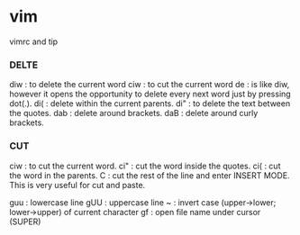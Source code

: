 # vim
vimrc and tip

### DELTE

diw : to delete the current word
ciw : to cut the current word
de  : is like diw, however it opens the opportunity to delete every next word just by pressing dot(.).
di( : delete within the current parents.
di" : to delete the text between the quotes.
dab : delete around brackets.
daB : delete around curly brackets.

### CUT 
 
ciw : to cut the current word.
ci" : cut the word inside the quotes.
ci( : cut the word in the parents.
C   : cut the rest of the line and enter INSERT MODE. This is very useful for cut and paste.


guu : lowercase line
gUU : uppercase line
~   : invert case (upper->lower; lower->upper) of current character
gf  : open file name under cursor (SUPER)
